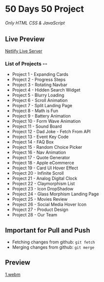 # 50 Days 50 Project
 
###### Only HTML CSS & JavaScript

## Live Preview
[Netlify Live Server](https://akash07105.netlify.app)

### List of Projects --

* Project 1 - Expanding Cards
* Project 2 - Progress Steps
* Project 3 - Rotating Navbar
* Project 4 - Hidden Search Widget
* Project 5 - Blurry Loading
* Project 6 - Scroll Animation
* Project 7 - Split Landing Page
* Project 8 - Math is Fun
* Project 9 - Battery Animation
* Project 10 - Form Wave Animation
* Project 11 - Sound Board
* Project 12 - Dad Joke - Fetch From API
* Project 13 - Event Key Code
* Project 14 - FAQ Box
* Project 15 - Random Choice Picker
* Project 16 - Nav Animation
* Project 17 - Quote Generator
* Project 18 - Apple eCommerce
* Project 19 - Card UI Hover Effect
* Project 20 - Infinite Scroll
* Project 21 - Analog Digital Clock
* Project 22 - Claymorphism List
* Project 23 - Icon DropShadow
* Project 24 - Glass Morphism Landing Page
* Project 25 - Movies Review
* Project 26 - Social Media Hover Icon
* Project 27 - Product Design
* Project 28 - Our Team



## Important for Pull and Push
* Fetching changes from github: `git fetch`
* Merging changes from github: `git merge`


## Preview
[1.webm](https://user-images.githubusercontent.com/43064536/180861004-cef709c5-c9a5-4579-a939-9ec9a3132b95.webm)

